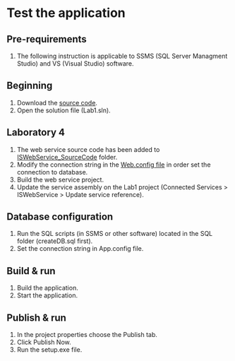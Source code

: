# Test the application 

## Pre-requirements
1. The following instruction is applicable to SSMS (SQL Server Managment Studio) and VS (Visual Studio) software.

## Beginning

1. Download the [source code](https://github.com/vanya288/FileManager). 
2. Open the solution file (Lab1.sln). 

## Laboratory 4
1. The web service source code has been added to [ISWebService_SourceCode](https://github.com/vanya288/FileManager/tree/master/Connected%20Services/ISWebService_SourceCode) folder.
2. Modify the connection string in the [Web.config file](https://github.com/vanya288/FileManager/blob/master/Connected%20Services/ISWebService_SourceCode/Web.config) in order set the connection to database.
3. Build the web service project. 
4. Update the service assembly on the Lab1 project (Connected Services > ISWebService > Update service reference).

## Database configuration 

1. Run the SQL scripts (in SSMS or other software) located in the SQL folder (createDB.sql first).
2. Set the connection string in App.config file.

## Build & run

1. Build the application. 
2. Start the application. 

## Publish & run

1. In the project properties choose the Publish tab. 
2. Click Publish Now. 
3. Run the setup.exe file.


